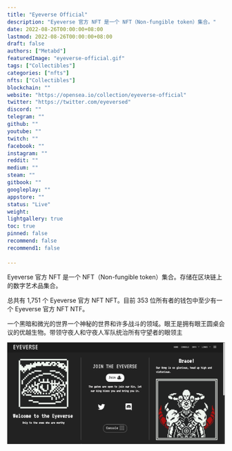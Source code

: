 ```yaml
---
title: "Eyeverse Official"
description: "Eyeverse 官方 NFT 是一个 NFT（Non-fungible token）集合。"
date: 2022-08-26T00:00:00+08:00
lastmod: 2022-08-26T00:00:00+08:00
draft: false
authors: ["Metabd"]
featuredImage: "eyeverse-official.gif"
tags: ["Collectibles"]
categories: ["nfts"]
nfts: ["Collectibles"]
blockchain: ""
website: "https://opensea.io/collection/eyeverse-official"
twitter: "https://twitter.com/eyeversed"
discord: ""
telegram: ""
github: ""
youtube: ""
twitch: ""
facebook: ""
instagram: ""
reddit: ""
medium: ""
steam: ""
gitbook: ""
googleplay: ""
appstore: ""
status: "Live"
weight: 
lightgallery: true
toc: true
pinned: false
recommend: false
recommend1: false

---
```


Eyeverse 官方 NFT 是一个 NFT（Non-fungible token）集合。存储在区块链上的数字艺术品集合。

总共有 1,751 个 Eyeverse 官方 NFT NFT。目前 353 位所有者的钱包中至少有一个 Eyeverse 官方 NFT NTF。

一个黑暗和微光的世界一个神秘的世界和许多战斗的领域。眼王是拥有眼王圆桌会议的优越生物。带领守夜人和守夜人军队统治所有守望者的眼领主

![nft](123131233.png)